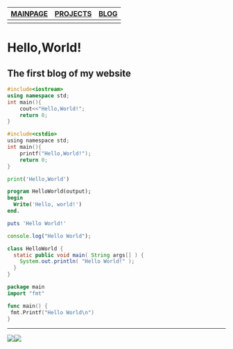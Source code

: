 | [MAINPAGE](https://find-nick.github.io/) | [PROJECTS](https://find-nick.github.io/projects) | [BLOG](https://find-nick.github.io/blog) |
| :--------------------------------------- | :----------------------------------------------- | :--------------------------------------- |
|                                          |                                                  |                                          |

# Hello,World!

## The first blog of my website

```c++
#include<iostream>
using namespace std;
int main(){
	cout<<"Hello,World!";
    return 0;
}
```

```c
#include<cstdio>
using namespace std;
int main(){
	printf("Hello,World!");
    return 0;
}
```

```python
print('Hello,World')
```

```pascal
program HelloWorld(output);
begin
  Write('Hello, world!')
end.
```

```ruby
puts 'Hello World!'
```

```javascript
console.log("Hello World");
```

```java
class HelloWorld {
  static public void main( String args[] ) {
    System.out.println( "Hello World!" );
  }
}
```

```go
package main
import "fmt"

func main() {
 fmt.Printf("Hello World\n")
}
```



---

![](https://img.shields.io/badge/MADE%20WITH-MARKDOWN-lightgrey)![](https://img.shields.io/badge/BULIT%20WITH-%E2%9D%A4%EF%B8%8F%E2%80%8DLOVE-red)